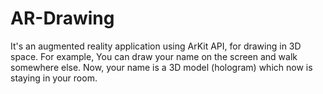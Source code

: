 # AR-Drawing

It's an augmented reality application using ArKit API, for drawing in 3D space. 
For example, You can draw your name on the screen and walk somewhere else. Now, your name is a 3D model (hologram) 
which now is staying in your room. 
